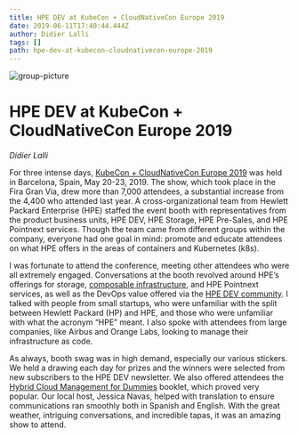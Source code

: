 ```yaml
---
title: HPE DEV at KubeCon + CloudNativeCon Europe 2019
date: 2019-06-11T17:40:44.444Z
author: Didier Lalli 
tags: []
path: hpe-dev-at-kubecon-cloudnativecon-europe-2019
---
```

![group-picture](https://hpe-developer-portal.s3.amazonaws.com/uploads/media/2019/5/grouppicture-1560274699625.png)

# HPE DEV at KubeCon + CloudNativeCon Europe 2019

*Didier Lalli*

For three intense days, [KubeCon + CloudNativeCon Europe 2019](https://events.linuxfoundation.org/events/kubecon-cloudnativecon-europe-2019/) was held in Barcelona, Spain, May 20-23, 2019. The show, which took place in the Fira Gran Via, drew more than 7,000 attendees, a substantial increase from the 4,400 who attended last year. A cross-organizational team from Hewlett Packard Enterprise (HPE) staffed the event booth with representatives from the product business units, HPE DEV, HPE Storage, HPE Pre-Sales, and HPE Pointnext services. Though the team came from different groups within the company, everyone had one goal in mind: promote and educate attendees on what HPE offers in the areas of containers and Kubernetes (k8s).

I was fortunate to attend the conference, meeting other attendees who were all extremely engaged. Conversations at the booth revolved around HPE’s offerings for storage, [composable infrastructure](https://www.hpe.com/us/en/solutions/infrastructure/composable-infrastructure.html), and HPE Pointnext services, as well as the DevOps value offered via the [HPE DEV community](https://developer.hpe.com/). I talked with people from small startups, who were unfamiliar with the split between Hewlett Packard (HP) and HPE, and those who were unfamiliar with what the acronym “HPE” meant. I also spoke with attendees from large companies, like Airbus and Orange Labs, looking to manage their infrastructure as code.

As always, booth swag was in high demand, especially our various stickers. We held a drawing each day for prizes and the winners were selected from new subscribers to the HPE DEV newsletter. We also offered attendees the [Hybrid Cloud Management for Dummies](http://www.techdemand.io/whitepaper/solutions/hybrid-cloud-management-for-dummies/) booklet, which proved very popular. Our local host, Jessica Navas, helped with translation to ensure communications ran smoothly both in Spanish and English. With the great weather, intriguing conversations, and incredible tapas, it was an amazing show to attend.